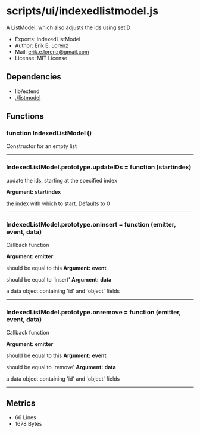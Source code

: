 # scripts/ui/indexedlistmodel.js


A ListModel, which also adjusts the ids using setID

* Exports: IndexedListModel
* Author: Erik E. Lorenz 
* Mail: <erik.e.lorenz@gmail.com>
* License: MIT License


## Dependencies

* lib/extend
* <a href="./listmodel.html">./listmodel</a>

## Functions

###   function IndexedListModel ()
Constructor for an empty list

---


###   IndexedListModel.prototype.updateIDs = function (startindex)
update the ids, starting at the specified index

**Argument:** **startindex**

the index with which to start. Defaults to 0

---


###   IndexedListModel.prototype.oninsert = function (emitter, event, data)
Callback function

**Argument:** **emitter**

should be equal to this
**Argument:** **event**

should be equal to 'insert'
**Argument:** **data**

a data object containing 'id' and 'object' fields

---


###   IndexedListModel.prototype.onremove = function (emitter, event, data)
Callback function

**Argument:** **emitter**

should be equal to this
**Argument:** **event**

should be equal to 'remove'
**Argument:** **data**

a data object containing 'id' and 'object' fields

---

## Metrics

* 66 Lines
* 1678 Bytes

